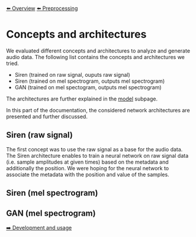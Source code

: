 [⬅️ Overview](../README.md)
[⬅️ Preprocessing](./preprocessing.md)

# Concepts and architectures

We evaluated different concepts and architectures to analyze and generate audio data. The following list contains the concepts and architectures we tried.

- Siren (trained on raw signal, ouputs raw signal)
- Siren (trained on mel spectrogram, outputs mel spectrogram)
- GAN (trained on mel spectogram, outputs mel spectrogram)

The architectures are further explained in the [model](./model/README.md) subpage.

In this part of the documentation, the considered network architectures are presented and further discussed.

## Siren (raw signal)<a name="siren_signal"></a>

The first concept was to use the raw signal as a base for the audio data. The Siren architecture enables to train a neural network on raw signal data (i.e. sample amplitudes at given times) based on the metadata and additionally the position. We were hoping for the neural network to associate the metadata with the position and value of the samples.

## Siren (mel spectrogram)<a name="siren_mel"></a>

## GAN (mel spectrogram)<a name="gan_mel"></a>

[➡️ Development and usage](./development-and-usage.md)
